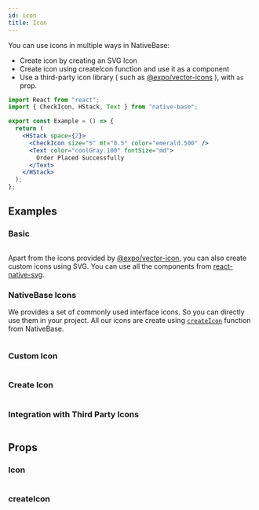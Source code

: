 ```yaml
---
id: icon
title: Icon
---
```


You can use icons in multiple ways in NativeBase:

- Create icon by creating an SVG Icon
- Create icon using createIcon function and use it as a component
- Use a third-party icon library ( such as [@expo/vector-icons](https://github.com/expo/vector-icons) ), with `as` prop.

```jsx isShowcase
import React from "react";
import { CheckIcon, HStack, Text } from "native-base";

export const Example = () => {
  return (
    <HStack space={2}>
      <CheckIcon size="5" mt="0.5" color="emerald.500" />
      <Text color="coolGray.100" fontSize="md">
        Order Placed Successfully
      </Text>
    </HStack>
  );
};
```

## Examples

### Basic

```ComponentSnackPlayer path=components,primitives,Icon,Basic.tsx

```

Apart from the icons provided by [@expo/vector-icon](https://github.com/expo/vector-icons), you can also create custom icons using SVG. You can use all the components from [react-native-svg](https://github.com/react-native-svg/react-native-svg).

### NativeBase Icons

We provides a set of commonly used interface icons. So you can directly use them in your project. All our icons are create using [`createIcon`](icon#createicon) function from NativeBase.

```ComponentSnackPlayer path=components,primitives,Icon,AllIcons.tsx

```

### Custom Icon

```ComponentSnackPlayer path=components,primitives,Icon,CustomIcon.tsx

```

### Create Icon

```ComponentSnackPlayer path=components,primitives,Icon,CreateIcon.tsx

```

### Integration with Third Party Icons

```ComponentSnackPlayer path=components,primitives,Icon,ThirdPartyIcons.tsx

```

## Props

### Icon

```ComponentPropTable path=primitives,Icon,Icon.tsx  showStylingProps=true

```

### createIcon

```ComponentPropTable path=primitives,Icon,createIcon.tsx

```
